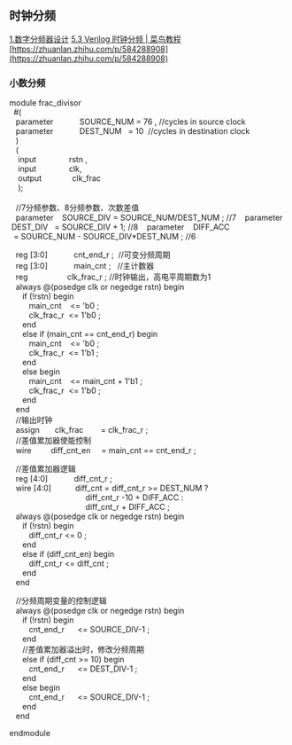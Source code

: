 ## 时钟分频
[1.数字分频器设计](https://cloud.tencent.com/developer/article/2284221?areaSource=105001.4&traceId=eDqk-4gHqPqiy_4P-2v8S&from_column=20421&from=20421)
[5.3 Verilog 时钟分频 | 菜鸟教程](https://www.runoob.com/w3cnote/verilog2-clock-division.html)
[https://zhuanlan.zhihu.com/p/584288908](https://zhuanlan.zhihu.com/p/584288908)

### 小数分频
module frac_divisor  
  #(  
   parameter            SOURCE_NUM = 76 , //cycles in source clock  
   parameter            DEST_NUM   = 10  //cycles in destination clock  
   )  
   (  
    input               rstn ,  
    input               clk,  
    output              clk_frac  
    );  
   
   //7分频参数、8分频参数、次数差值  
   parameter    SOURCE_DIV = SOURCE_NUM/DEST_NUM ;    //7
   parameter    DEST_DIV   = SOURCE_DIV + 1;      //8
   parameter    DIFF_ACC   = SOURCE_NUM - SOURCE_DIV\*DEST_NUM ;    //6
  
  
   reg [3:0]            cnt_end_r ;  //可变分频周期  
   reg [3:0]            main_cnt ;   //主计数器  
   reg                  clk_frac_r ; //时钟输出，高电平周期数为1  
   always @(posedge clk or negedge rstn) begin  
      if (!rstn) begin  
         main_cnt    <= 'b0 ;  
         clk_frac_r  <= 1'b0 ;  
      end  
      else if (main_cnt == cnt_end_r) begin  
         main_cnt    <= 'b0 ;  
         clk_frac_r  <= 1'b1 ;  
      end  
      else begin  
         main_cnt    <= main_cnt + 1'b1 ;  
         clk_frac_r  <= 1'b0 ;  
      end  
   end  
   //输出时钟  
   assign       clk_frac        = clk_frac_r ;  
   //差值累加器使能控制  
   wire         diff_cnt_en     = main_cnt == cnt_end_r ;  
  
   //差值累加器逻辑  
   reg [4:0]            diff_cnt_r ;  
   wire [4:0]           diff_cnt = diff_cnt_r >= DEST_NUM ?  
                                   diff_cnt_r -10 + DIFF_ACC :  
                                   diff_cnt_r + DIFF_ACC ;                                  
   always @(posedge clk or negedge rstn) begin  
      if (!rstn) begin  
         diff_cnt_r <= 0 ;  
      end  
      else if (diff_cnt_en) begin  
         diff_cnt_r <= diff_cnt ;  
      end  
   end  
  
   //分频周期变量的控制逻辑  
   always @(posedge clk or negedge rstn) begin  
      if (!rstn) begin  
         cnt_end_r      <= SOURCE_DIV-1 ;  
      end  
      //差值累加器溢出时，修改分频周期  
      else if (diff_cnt >= 10) begin  
         cnt_end_r      <= DEST_DIV-1 ;  
      end  
      else begin  
         cnt_end_r      <= SOURCE_DIV-1 ;  
      end  
   end  
  
endmodule